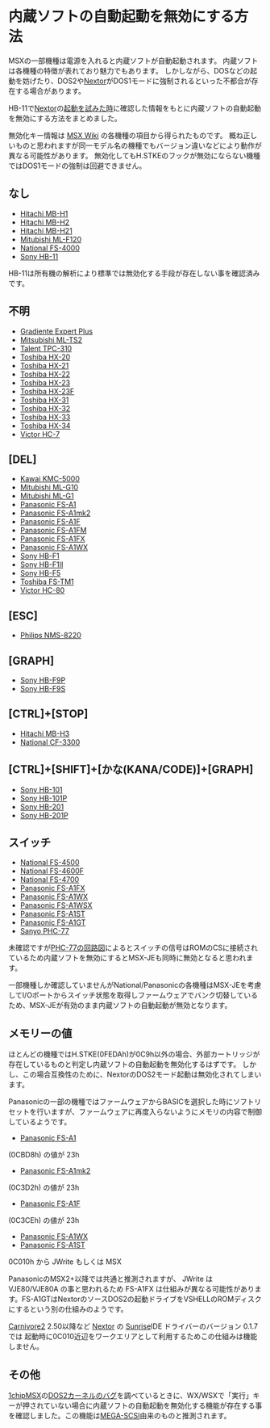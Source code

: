 ﻿
# 内蔵ソフトの自動起動を無効にする方法

MSXの一部機種は電源を入れると内蔵ソフトが自動起動されます。
内蔵ソフトは各機種の特徴が表れており魅力でもあります。
しかしながら、DOSなどの起動を妨げたり、DOS2や[Nextor](https://github.com/Konamiman/Nextor)がDOS1モードに強制されるといった不都合が存在する場合があります。

HB-11で[Nextor](https://github.com/Konamiman/Nextor)の[起動を試みた時](https://github.com/uniabis/nextor_patch_for_hb11)に確認した情報をもとに内蔵ソフトの自動起動を無効にする方法をまとめました。

無効化キー情報は [MSX Wiki](https://www.msx.org/wiki/) の各機種の項目から得られたものです。
概ね正しいものと思われますが同一モデル名の機種でもバージョン違いなどにより動作が異なる可能性があります。
無効化してもH.STKEのフックが無効にならない機種ではDOS1モードの強制は回避できません。

## なし

- [Hitachi MB-H1](https://www.msx.org/wiki/Hitachi_MB-H1)
- [Hitachi MB-H2](https://www.msx.org/wiki/Hitachi_MB-H2)
- [Hitachi MB-H21](https://www.msx.org/wiki/Hitachi_MB-H21)
- [Mitubishi ML-F120](https://www.msx.org/wiki/Mitsubishi_ML-F120)
- [National FS-4000](https://www.msx.org/wiki/National_FS-4000)
- [Sony HB-11](https://www.msx.org/wiki/Sony_HB-11)

HB-11は所有機の解析により標準では無効化する手段が存在しない事を確認済みです。

## 不明

- [Gradiente Expert Plus](https://www.msx.org/wiki/Gradiente_Expert_Plus)
- [Mitsubishi ML-TS2](https://www.msx.org/wiki/Mitsubishi_ML-TS2)
- [Talent TPC-310](https://www.msx.org/wiki/Talent_TPC-310)
- [Toshiba HX-20](https://www.msx.org/wiki/Toshiba_HX-20)
- [Toshiba HX-21](https://www.msx.org/wiki/Toshiba_HX-21)
- [Toshiba HX-22](https://www.msx.org/wiki/Toshiba_HX-22)
- [Toshiba HX-23](https://www.msx.org/wiki/Toshiba_HX-23)
- [Toshiba HX-23F](https://www.msx.org/wiki/Toshiba_HX-23F)
- [Toshiba HX-31](https://www.msx.org/wiki/Toshiba_HX-31)
- [Toshiba HX-32](https://www.msx.org/wiki/Toshiba_HX-32)
- [Toshiba HX-33](https://www.msx.org/wiki/Toshiba_HX-33)
- [Toshiba HX-34](https://www.msx.org/wiki/Toshiba_HX-34)
- [Victor HC-7](https://www.msx.org/wiki/Victor_HC-7)

## \[DEL\]

- [Kawai KMC-5000](https://www.msx.org/wiki/Kawai_KMC-5000)
- [Mitubishi ML-G10](https://www.msx.org/wiki/Mitsubishi_ML-G10)
- [Mitubishi ML-G1](https://www.msx.org/wiki/Mitsubishi_ML-G1)
- [Panasonic FS-A1](https://www.msx.org/wiki/Panasonic_FS-A1)
- [Panasonic FS-A1mk2](https://www.msx.org/wiki/Panasonic_FS-A1mkII)
- [Panasonic FS-A1F](https://www.msx.org/wiki/Panasonic_FS-A1F)
- [Panasonic FS-A1FM](https://www.msx.org/wiki/Panasonic_FS-A1FM)
- [Panasonic FS-A1FX](https://www.msx.org/wiki/Panasonic_FS-A1FX)
- [Panasonic FS-A1WX](https://www.msx.org/wiki/Panasonic_FS-A1WX)
- [Sony HB-F1](https://www.msx.org/wiki/Sony_HB-F1)
- [Sony HB-F1II](https://www.msx.org/wiki/Sony_HB-F1II)
- [Sony HB-F5](https://www.msx.org/wiki/Sony_HB-F5)
- [Toshiba FS-TM1](https://www.msx.org/wiki/Toshiba_FS-TM1)
- [Victor HC-80](https://www.msx.org/wiki/Victor_HC-80)

## \[ESC\]

- [Philips NMS-8220](https://www.msx.org/wiki/Philips_NMS_8220)

## \[GRAPH\]

- [Sony HB-F9P](https://www.msx.org/wiki/Sony_HB-F9P)
- [Sony HB-F9S](https://www.msx.org/wiki/Sony_HB-F9S)

## \[CTRL\]+\[STOP\]

- [Hitachi MB-H3](https://www.msx.org/wiki/Hitachi_MB-H3)
- [National CF-3300](https://www.msx.org/wiki/National_CF-3300)

## \[CTRL\]+\[SHIFT\]+\[かな\(KANA/CODE\)\]+\[GRAPH\]

- [Sony HB-101](https://www.msx.org/wiki/Sony_HB-101)
- [Sony HB-101P](https://www.msx.org/wiki/Sony_HB-101P)
- [Sony HB-201](https://www.msx.org/wiki/Sony_HB-201)
- [Sony HB-201P](https://www.msx.org/wiki/Sony_HB-201P)

## スイッチ

- [National FS-4500](https://www.msx.org/wiki/National_FS-4500)
- [National FS-4600F](https://www.msx.org/wiki/National_FS-4600F)
- [National FS-4700](https://www.msx.org/wiki/National_FS-4700)
- [Panasonic FS-A1FX](https://www.msx.org/wiki/Panasonic_FS-A1FX)
- [Panasonic FS-A1WX](https://www.msx.org/wiki/Panasonic_FS-A1WX)
- [Panasonic FS-A1WSX](https://www.msx.org/wiki/Panasonic_FS-A1WSX)
- [Panasonic FS-A1ST](https://www.msx.org/wiki/Panasonic_FS-A1ST)
- [Panasonic FS-A1GT](https://www.msx.org/wiki/Panasonic_FS-A1GT)
- [Sanyo PHC-77](https://www.msx.org/wiki/Sanyo_PHC-77)

未確認ですが[PHC-77の回路図](http://elec-junker-p2.blog.jp/archives/2185676.html)によるとスイッチの信号はROMのCSに接続されているため内蔵ソフトを無効にするとMSX-JEも同時に無効となると思われます。

一部機種しか確認していませんがNational/Panasonicの各機種はMSX-JEを考慮してI/Oポートからスイッチ状態を取得しファームウェアでバンク切替しているため、MSX-JEが有効のまま内蔵ソフトの自動起動が無効となります。

## メモリーの値

ほとんどの機種ではH.STKE(0FEDAh)が0C9h以外の場合、外部カートリッジが存在しているものと判定し内蔵ソフトの自動起動を無効化するはずです。
しかし、この場合互換性のために、NextorのDOS2モード起動は無効化されてしまいます。

Panasonicの一部の機種ではファームウェアからBASICを選択した時にソフトリセットを行いますが、ファームウェアに再度入らないようにメモリの内容で制御しているようです。

- [Panasonic FS-A1](https://www.msx.org/wiki/Panasonic_FS-A1)

\(0CBD8h\) の値が 23h

- [Panasonic FS-A1mk2](https://www.msx.org/wiki/Panasonic_FS-A1mkII)

\(0C3D2h\) の値が 23h

- [Panasonic FS-A1F](https://www.msx.org/wiki/Panasonic_FS-A1F)

\(0C3CEh\) の値が 23h

- [Panasonic FS-A1WX](https://www.msx.org/wiki/Panasonic_FS-A1WX)
- [Panasonic FS-A1ST](https://www.msx.org/wiki/Panasonic_FS-A1ST)

0C010h から JWrite もしくは MSX

PanasonicのMSX2+以降では共通と推測されますが、 JWrite は VJE80/VJE80A の事と思われるため FS-A1FX は仕組みが異なる可能性があります。FS-A1GTはNextorのソースDOS2の起動ドライブをVSHELLのROMディスクにするという別の仕組みのようです。

[Carnivore2](https://github.com/RBSC/Carnivore2) 2.50以降など [Nextor](https://github.com/Konamiman/Nextor) の [Sunrise](http://www.msx.ch/sunformsx/)IDE ドライバーのバージョン 0.1.7 では 起動時に0C010近辺をワークエリアとして利用するためこの仕組みは機能しません。

## その他

[1chipMSX](http://www.msx.d4e.co.jp/1chipmsx.html)の[DOS2カーネルのバグ](https://uniabis.net/pico/msx/ocmfield/)を調べているときに、WX/WSXで「実行」キーが押されていない場合に内蔵ソフトの自動起動を無効化する機能が存在する事を確認しました。この機能は[MEGA-SCSI](http://www.hat.hi-ho.ne.jp/tujikawa/ese/megascsi.html)由来のものと推測されます。

